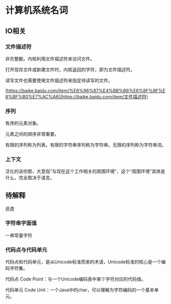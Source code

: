 # 计算机系统名词

## IO相关

### 文件描述符

非负整数。内核利用文件描述符来访问文件。

打开现存文件或新建文件时，内核返回的字符，即为文件描述符。

读写文件也需要使用文件描述符来指定待读写的文件。

[https://baike.baidu.com/item/%E6%96%87%E4%BB%B6%E6%8F%8F%E8%BF%B0%E7%AC%A6](https://baike.baidu.com/item/文件描述符)

### 序列

有序的元素对象。

元素之间的顺序非常重要。

有限的序列称为列表。有限的字符串序列称为字符串。无限的序列称为字符串流。

### 上下文

泛化的该你那，大意指“与现在这个工作相关的周围环境”，这个“周围环境”具体是什么，完全取决于语言。

## 待解释

逃逸



### 字符串字面值

一串常量字符

### 代码点与代码单元

代码点和代码单元，是从Unicode标准而来的术语，Unicode标准的核心是一个编码字符集。

代码点 Code Point：与一个Unicode编码表中某个字符对应的代码值。

代码单元 Code Unit：一个Java中的char，可以理解为字符编码的一个基本单元。





